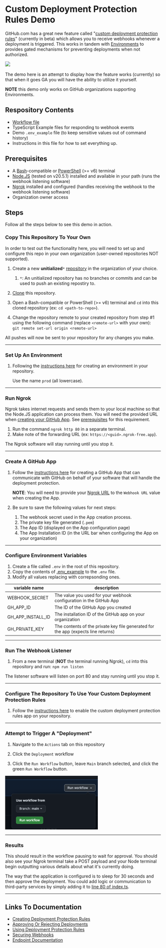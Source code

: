 # Custom Deployment Protection Rules Demo
GitHub.com has a great new feature called "[custom deployment protection rules](https://docs.github.com/en/actions/deployment/protecting-deployments/creating-custom-deployment-protection-rules)" (currently in beta) which allows you to receive webhooks whenever a deployment is triggered. This works in tandem with [Environments](https://docs.github.com/en/actions/deployment/targeting-different-environments/using-environments-for-deployment) to provides gated mechanisms for preventing deployments when not authorized.

<img src="https://github.blog/wp-content/uploads/2023/04/image-13.png?resize=1600%2C850" style="max-width:50%" /><br/>

The demo here is an attempt to display how the feature works (currently) so that when it goes GA you will have the ability to utilize it yourself.

**NOTE** this demo only works on GitHub organizations supporting Environments.

## Respository Contents
- [Workflow file](./.github/workflows/deployment.yml)
- TypeScript Example files for responding to webhook events
- Demo `.env_example` file (to keep sensitive values out of command history)
- Instructions in this file for how to set everything up.


## Prerequisites
- A [Bash](https://opensource.com/resources/what-bash)-compatible or [PowerShell](https://learn.microsoft.com/en-us/powershell/scripting/install/installing-powershell?view=powershell-7.3) (>= v6) terminal
- [Node.JS](https://nodejs.org/en/download) (tested on v20.5.1) installed and available in your path (runs the webhook listening software)
- [Ngrok](https://dashboard.ngrok.com/get-started/setup) installed and configured (handles receiving the webhook to the webhook listening software)
- Organization owner access

## Steps
Follow all the steps below to see this demo in action.

### Copy This Repository To Your Own
In order to test out the functionality here, you will need to set up and configure this repo in your own organization (user-owned repositories NOT supported).

1. Create a new **unitialized**`*` [repository](https://docs.github.com/en/get-started/quickstart/create-a-repo) in the organization of your choice.

   1. `*`: An unitialized repository has no branches or commits and can be used to push an existing repostiry to.

1. [Clone](https://docs.github.com/en/repositories/creating-and-managing-repositories/cloning-a-repository) this repository.

1. Open a Bash-compatible or PowerShell (>= v6) terminal and `cd` into this cloned repository (ex: `cd <path-to-repo>`).

1. Change the repository remote to your created repository from step #1 using the following command (replace `<remote-url>` with your own):<br/> `git remote set-url origin <remote-url>`

All pushes will now be sent to your repository for any changes you make.

---

### Set Up An Environment
1. Following the [instructions here](https://docs.github.com/en/actions/deployment/targeting-different-environments/using-environments-for-deployment#creating-an-environment) for creating an environment in your repository. 

   Use the name `prod` (all lowercase).

---

### Run Ngrok
Ngrok takes internet requests and sends them to your local machine so that the Node.JS application can process them. You will need the provided URL when [creating your GitHub App](#create-a-github-app). See [prerequisites](#prerequisites) for this requirement.

1. Run the command `ngrok http 80` in a separate terminal.
1. Make note of the forwarding URL (ex: `https://<guid>.ngrok-free.app`).

The Ngrok software will stay running until you stop it.

---

### Create A GitHub App
1. Follow the [instructions here](https://docs.github.com/en/actions/deployment/protecting-deployments/creating-custom-deployment-protection-rules#creating-a-custom-deployment-protection-rule-with-github-apps) for creating a GitHub App that can communicate with GitHub on behalf of your software that will handle the deployment protection.

   **NOTE**: You will need to provide your [Ngrok URL](#run-ngrok) to the `Webhook URL` value when creating the App.

1. Be sure to save the following values for next steps:
   1. The webhook secret used in the App creation process.
   1. The private key file generated (`.pem`)
   1. The App ID (displayed on the App configuration page)
   1. The App Installation ID (in the URL bar when configuring the App on your organization)

---

### Configure Environment Variables
1. Create a file called `.env` in the root of this repository.
1. Copy the contents of [.env_example](./.env_example) to the `.env` file.
1. Modify all values replacing with correpsonding ones.

|variable name|description|
|---|---|
|WEBHOOK_SECRET|The value you used for your webhook configuration in the GitHub App|
|GH_APP_ID|The ID of the GitHub App you created|
|GH_APP_INSTALL_ID|The installation ID of the GitHub app on your organization|
|GH_PRIVATE_KEY|The contents of the private key file generated for the app (expects line returns)

---

### Run The Webhook Listener
1. From a new terminal (**NOT** the terminal running Ngrok), `cd` into this repository and run: `npm run listen`

The listener software will listen on port 80 and stay running until you stop it.

---

### Configure The Repository To Use Your Custom Deployment Protection Rules
1. Follow the [instructions here](https://docs.github.com/en/actions/deployment/protecting-deployments/configuring-custom-deployment-protection-rules#enabling-custom-deployment-protection-rules-for-the-environment) to enable the custom deployment protection rules app on your repository.

---

### Attempt to Trigger A "Deployment"
1. Navigate to the `Actions` tab on this repository

1. Click the `Deployment` workflow

1. Click the `Run Workflow` button, leave `Main` branch selected, and click the green `Run Workflow` button.

<img src="./images/run_workflow_example.png" style="max-width:300px" />

---

### Results
This should result in the workflow pausing to wait for approval. You should also see your Ngrok terminal take a POST payload and your Node terminal begin outputting various details about what it's currently doing.

The way that the application is configured is to sleep for 30 seconds and then approve the deployment. You could add logic or communication to third-party services by simply adding it to [line 80 of index.ts](./index.ts#80). 

---

## Links To Documentation
- [Creating Deployment Protection Rules](https://docs.github.com/en/actions/deployment/protecting-deployments/creating-custom-deployment-protection-rules)
- [Approving Or Rejecting Deployments](https://docs.github.com/en/actions/deployment/protecting-deployments/creating-custom-deployment-protection-rules#approving-or-rejecting-deployments)
- [Using Deployment Protection Rules](https://docs.github.com/en/actions/deployment/protecting-deployments/configuring-custom-deployment-protection-rules)
- [Securing Webhooks](https://docs.github.com/en/webhooks/using-webhooks/securing-your-webhooks#typescript-example)
- [Endpoint Documentation](https://docs.github.com/en/rest/actions/workflow-runs?apiVersion=2022-11-28#review-custom-deployment-protection-rules-for-a-workflow-run)
